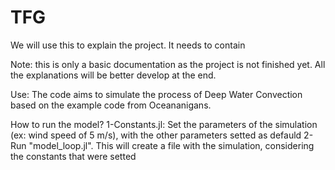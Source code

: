# TFG
We will use this to explain the project. It needs to contain

Note: this is only a basic documentation as the project is not finished yet. All the explanations will be better develop at the end.

Use: The code aims to simulate the process of Deep Water Convection based on the example code from Oceananigans. 

How to run the model?
1-Constants.jl: Set the parameters of the simulation (ex: wind speed of 5 m/s), with the other parameters setted as defauld
2-Run "model_loop.jl". This will create a file with the simulation, considering the constants that were setted
